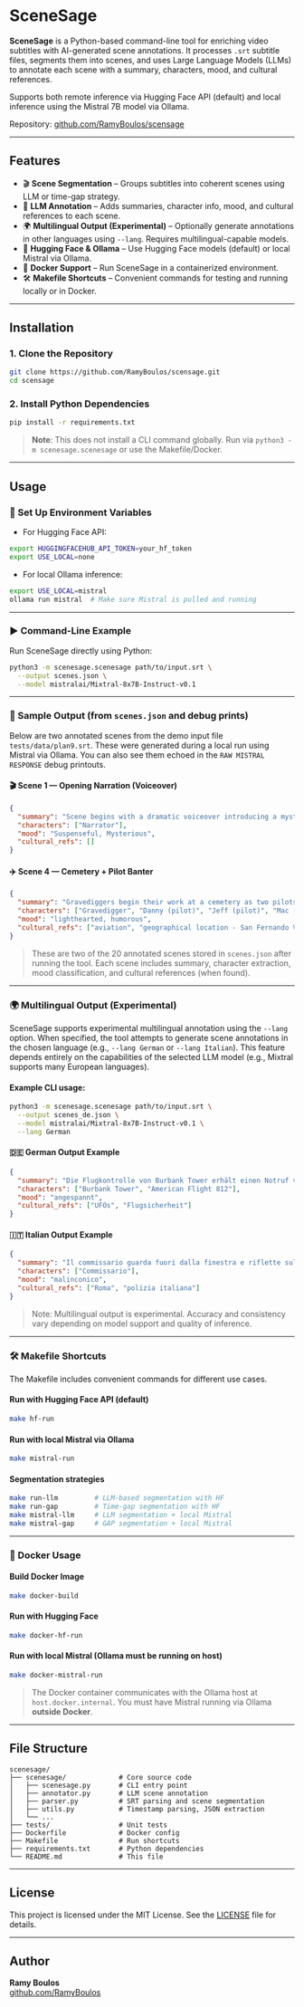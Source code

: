# SceneSage

**SceneSage** is a Python-based command-line tool for enriching video subtitles with AI-generated scene annotations. It processes `.srt` subtitle files, segments them into scenes, and uses Large Language Models (LLMs) to annotate each scene with a summary, characters, mood, and cultural references.

Supports both remote inference via Hugging Face API (default) and local inference using the Mistral 7B model via Ollama.

Repository: [github.com/RamyBoulos/scensage](https://github.com/RamyBoulos/scensage)

---

## Features

- 🎬 **Scene Segmentation** – Groups subtitles into coherent scenes using LLM or time-gap strategy.
- 🤖 **LLM Annotation** – Adds summaries, character info, mood, and cultural references to each scene.
- 🌍 **Multilingual Output (Experimental)** – Optionally generate annotations in other languages using `--lang`. Requires multilingual-capable models.
- 🔌 **Hugging Face & Ollama** – Use Hugging Face models (default) or local Mistral via Ollama.
- 🐳 **Docker Support** – Run SceneSage in a containerized environment.
- 🛠️ **Makefile Shortcuts** – Convenient commands for testing and running locally or in Docker.

---

## Installation

### 1. Clone the Repository

```bash
git clone https://github.com/RamyBoulos/scensage.git
cd scensage
```

### 2. Install Python Dependencies

```bash
pip install -r requirements.txt
```

> **Note**: This does not install a CLI command globally. Run via `python3 -m scenesage.scenesage` or use the Makefile/Docker.

---

## Usage

### 🔧 Set Up Environment Variables

- For Hugging Face API:

```bash
export HUGGINGFACEHUB_API_TOKEN=your_hf_token
export USE_LOCAL=none
```

- For local Ollama inference:

```bash
export USE_LOCAL=mistral
ollama run mistral  # Make sure Mistral is pulled and running
```

---

### ▶️ Command-Line Example

Run SceneSage directly using Python:

```bash
python3 -m scenesage.scenesage path/to/input.srt \
  --output scenes.json \
  --model mistralai/Mixtral-8x7B-Instruct-v0.1
```

---

### 📄 Sample Output (from `scenes.json` and debug prints)

Below are two annotated scenes from the demo input file `tests/data/plan9.srt`. These were generated during a local run using Mistral via Ollama. You can also see them echoed in the `RAW MISTRAL RESPONSE` debug printouts.

#### 🎬 Scene 1 — Opening Narration (Voiceover)

```json
{
  "summary": "Scene begins with a dramatic voiceover introducing a mysterious story involving extraterrestrial grave robbers and the future. The narrator promises to reveal the full story based on secret testimonies of survivors.",
  "characters": ["Narrator"],
  "mood": "Suspenseful, Mysterious",
  "cultural_refs": []
}
```

#### ✈️ Scene 4 — Cemetery + Pilot Banter

```json
{
  "summary": "Gravediggers begin their work at a cemetery as two pilots engage in a light-hearted radio conversation with air traffic control, referencing Burbank Airport (San Fernando Valley) and the possibility of one pilot sleeping.",
  "characters": ["Gravedigger", "Danny (pilot)", "Jeff (pilot)", "Mac (air traffic control)"],
  "mood": "lighthearted, humorous",
  "cultural_refs": ["aviation", "geographical location - San Fernando Valley"]
}
```

> These are two of the 20 annotated scenes stored in `scenes.json` after running the tool. Each scene includes summary, character extraction, mood classification, and cultural references (when found).

---

### 🌍 Multilingual Output (Experimental)

SceneSage supports experimental multilingual annotation using the `--lang` option. When specified, the tool attempts to generate scene annotations in the chosen language (e.g., `--lang German` or `--lang Italian`). This feature depends entirely on the capabilities of the selected LLM model (e.g., Mixtral supports many European languages).

#### Example CLI usage:

```bash
python3 -m scenesage.scenesage path/to/input.srt \
  --output scenes_de.json \
  --model mistralai/Mixtral-8x7B-Instruct-v0.1 \
  --lang German
```

#### 🇩🇪 German Output Example

```json
{
  "summary": "Die Flugkontrolle von Burbank Tower erhält einen Notruf von American Flight 812.",
  "characters": ["Burbank Tower", "American Flight 812"],
  "mood": "angespannt",
  "cultural_refs": ["UFOs", "Flugsicherheit"]
}
```

#### 🇮🇹 Italian Output Example

```json
{
  "summary": "Il commissario guarda fuori dalla finestra e riflette sulla città piovosa di Roma.",
  "characters": ["Commissario"],
  "mood": "malinconico",
  "cultural_refs": ["Roma", "polizia italiana"]
}
```

> Note: Multilingual output is experimental. Accuracy and consistency vary depending on model support and quality of inference.

---

### 🛠️ Makefile Shortcuts

The Makefile includes convenient commands for different use cases.

#### Run with Hugging Face API (default)

```bash
make hf-run
```

#### Run with local Mistral via Ollama

```bash
make mistral-run
```

#### Segmentation strategies

```bash
make run-llm         # LLM-based segmentation with HF
make run-gap         # Time-gap segmentation with HF
make mistral-llm     # LLM segmentation + local Mistral
make mistral-gap     # GAP segmentation + local Mistral
```

---

### 🐳 Docker Usage

#### Build Docker Image

```bash
make docker-build
```

#### Run with Hugging Face

```bash
make docker-hf-run
```

#### Run with local Mistral (Ollama must be running on host)

```bash
make docker-mistral-run
```

> The Docker container communicates with the Ollama host at `host.docker.internal`. You must have Mistral running via Ollama **outside Docker**.

---

## File Structure

```
scenesage/
├── scenesage/             # Core source code
│   ├── scenesage.py       # CLI entry point
│   ├── annotator.py       # LLM scene annotation
│   ├── parser.py          # SRT parsing and scene segmentation
│   ├── utils.py           # Timestamp parsing, JSON extraction
│   └── ...
├── tests/                 # Unit tests
├── Dockerfile             # Docker config
├── Makefile               # Run shortcuts
├── requirements.txt       # Python dependencies
└── README.md              # This file
```

---

## License

This project is licensed under the MIT License. See the [LICENSE](LICENSE) file for details.

---

## Author

**Ramy Boulos**  
[github.com/RamyBoulos](https://github.com/RamyBoulos)